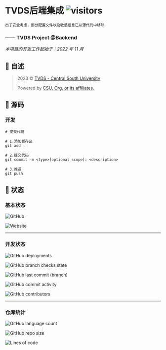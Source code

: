 # TVDS后端集成 ![visitors](https://visitor-badge.glitch.me/badge?page_id=Kwanhooo.TVDS-Backend)

`出于安全考虑，部分配置文件以及敏感信息已从源代码中移除`

### —— TVDS Project @Backend

_本项目的开发工作起始于：2022 年 11 月_

## 📔 自述

> 2023 © [TVDS - Central South University](https://tvds.0xCAFEBABE.cn)
>
> Powered by [CSU, Org. or its affiliates.](https://www.csu.edu.cn/)

## 🦾 源码

### 开发

```shell
# 提交代码

# 1.添加暂存区
git add .

# 2.提交代码
git commit -m <type>[optional scope]: <description>

# 3.推送
git push
```

## 🏃 状态

### 基本状态

![GitHub](https://img.shields.io/github/license/Kwanhooo/TVDS-Backend?style=for-the-badge)

![Website](https://img.shields.io/website?label=prod-services&style=for-the-badge&url=https://tvds.0xcafebabe.cn)

---

### 开发状态

![GitHub deployments](https://img.shields.io/github/deployments/Kwanhooo/TVDS-Backend/Production?label=Dev-Env%20deploy&style=for-the-badge)

![GitHub branch checks state](https://img.shields.io/github/checks-status/Kwanhooo/TVDS-Backend/main?label=master%20%E5%88%86%E6%94%AF%E6%A3%80%E6%9F%A5&style=for-the-badge)

![GitHub last commit (branch)](https://img.shields.io/github/last-commit/Kwanhooo/TVDS-Backend/main?style=for-the-badge)

![GitHub commit activity](https://img.shields.io/github/commit-activity/w/Kwanhooo/TVDS-Backend?style=for-the-badge)

![GitHub contributors](https://img.shields.io/github/contributors/Kwanhooo/TVDS-Backend?style=for-the-badge)

---

### 仓库统计

![GitHub language count](https://img.shields.io/github/languages/count/Kwanhooo/TVDS-Backend?style=for-the-badge)

![GitHub repo size](https://img.shields.io/github/repo-size/Kwanhooo/TVDS-Backend?style=for-the-badge)

![Lines of code](https://img.shields.io/tokei/lines/github/Kwanhooo/TVDS-Backend?style=for-the-badge)
